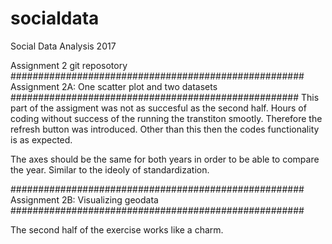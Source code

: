 # socialdata
Social Data Analysis 2017

Assignment 2 git reposotory
#####################################################
Assignment 2A: One scatter plot and two datasets
####################################################
This part of the assigment was not as succesful as the second half. Hours of coding without success of the running the transtiton smootly.
Therefore the refresh button was introduced. Other than this then the codes functionality is as expected.

The axes should be the same for both years in order to be able to compare the year. Similar to the ideoly of standardization.

#####################################################
Assignment 2B: Visualizing geodata
#####################################################

The second half of the exercise works like a charm.
